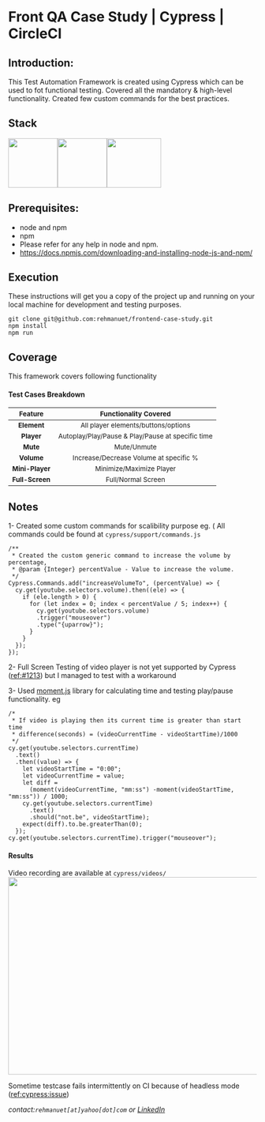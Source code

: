# Front QA Case Study | Cypress | CircleCI

Introduction:
---------------
This Test Automation Framework is created using Cypress which can be used to fot functional testing. Covered all the mandatory & high-level functionality. Created few custom commands for the best practices.

Stack
---------------
<img src="https://s4-recruiting.cdn.greenhouse.io/external_greenhouse_job_boards/logos/400/113/000/original/Cypress.io_Round_Logo.png?1618514359?raw=true" width="100" height="100"/><img src="https://seeklogo.com/images/N/nodejs-logo-FBE122E377-seeklogo.com.png?raw=true" width="100" height="100"/><img src="https://images.ctfassets.net/k62me4xboi1l/55FkKC6k4E6I80qOOu2A0M/4b03468aed1c04a639acfa2c513cbcae/angular-sdk-03.svg" width="110" height="100" />

Prerequisites:
---------------
*	node and npm
*	npm
*	Please refer for any help in node and npm.
* 	https://docs.npmjs.com/downloading-and-installing-node-js-and-npm/

Execution
---------------
These instructions will get you a copy of the project up and running on your local machine for development and testing purposes.

```
git clone git@github.com:rehmanuet/frontend-case-study.git
npm install
npm run 
```

Coverage
---------------
This framework covers following functionality

#### Test Cases Breakdown
|    <sub>Feature</sub>  |    <sub>Functionality Covered</sub> |
| :-:  | :-: |
|    <b> <sub>Element</sub> </b>   | <sub>All player elements/buttons/options</sub>  |
|    <b> <sub>Player</sub> </b>   | <sub>Autoplay/Play/Pause & Play/Pause at specific time</sub>  |
|    <b> <sub>Mute</sub> </b>   | <sub>Mute/Unmute</sub>  |
|    <b> <sub>Volume</sub> </b>   | <sub>Increase/Decrease Volume at specific %</sub>  
|    <b> <sub>Mini-Player</sub> </b>   | <sub>Minimize/Maximize Player</sub>  
|    <b> <sub>Full-Screen</sub> </b>   | <sub>Full/Normal Screen</sub>  

Notes
---------------
1- Created some custom commands for scalibility purpose eg. ( All commands could be found at `cypress/support/commands.js`
```
/**
 * Created the custom generic command to increase the volume by percentage,
 * @param {Integer} percentValue - Value to increase the volume.
 */
Cypress.Commands.add("increaseVolumeTo", (percentValue) => {
  cy.get(youtube.selectors.volume).then((ele) => {
    if (ele.length > 0) {
      for (let index = 0; index < percentValue / 5; index++) {
        cy.get(youtube.selectors.volume)
        .trigger("mouseover")
        .type("{uparrow}");
      }
    }
  });
});
```
2- Full Screen Testing of video player is not yet supported by Cypress ([ref:#1213](https://github.com/cypress-io/cypress/issues/1213)) but I managed to test with a workaround

3- Used [moment.js](https://momentjs.com/) library for calculating time and testing play/pause functionality. eg
```
/*
 * If video is playing then its current time is greater than start time
 * difference(seconds) = (videoCurrentTime - videoStartTime)/1000
 */
cy.get(youtube.selectors.currentTime)
  .text()
  .then((value) => {
    let videoStartTime = "0:00";
    let videoCurrentTime = value;
    let diff =
      (moment(videoCurrentTime, "mm:ss") -moment(videoStartTime, "mm:ss")) / 1000;
    cy.get(youtube.selectors.currentTime)
      .text()
      .should("not.be", videoStartTime);
    expect(diff).to.be.greaterThan(0);
  });
cy.get(youtube.selectors.currentTime).trigger("mouseover");
```
#### Results
Video recording are available at `cypress/videos/`
<img src="https://github.com/rehmanuet/DataEssential/blob/master/junk/resultfe.png?raw=true" width="600" height="400" />

Sometime testcase fails intermittently on CI because of headless mode ([ref:cypress:issue](https://github.com/cypress-io/cypress/issues/5098))

_contact:`rehmanuet[at]yahoo[dot]com`_ *or* _[LinkedIn](https://www.linkedin.com/in/rehmanuet/)_
